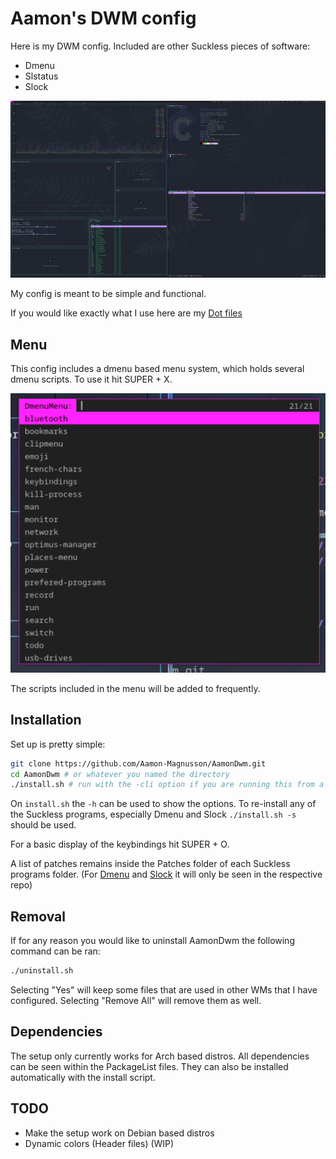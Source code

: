 # Aamon's DWM config

Here is my DWM config.
Included are other Suckless pieces of software:

- Dmenu
- Slstatus
- Slock

![Screen shot of config](GeneralView.png)

My config is meant to be simple and functional.

If you would like exactly what I use here are my [Dot files](https://github.com/Aamon-Magnusson/Dotfiles)

## Menu

This config includes a dmenu based menu system, which holds several dmenu scripts. To use it hit SUPER + X.

![Screen shot of menu](dmenuMenu.png)

The scripts included in the menu will be added to frequently.

## Installation

Set up is pretty simple:

```bash
git clone https://github.com/Aamon-Magnusson/AamonDwm.git
cd AamonDwm # or whatever you named the directory
./install.sh # run with the -cli option if you are running this from a tty
```

On `install.sh` the `-h` can be used to show the options.
To re-install any of the Suckless programs, especially Dmenu and Slock `./install.sh -s` should be used.

For a basic display of the keybindings hit SUPER + O.

A list of patches remains inside the Patches folder of each Suckless programs folder.
(For [Dmenu](https://github.com/Aamon-Magnusson/AamonDmenu) and [Slock](https://github.com/Aamon-Magnusson/AamonSlock) it will only be seen in the respective repo)

## Removal

If for any reason you would like to uninstall AamonDwm the following command can be ran:

```bash
./uninstall.sh
```

Selecting "Yes" will keep some files that are used in other WMs that I have configured. Selecting "Remove All" will remove them as well.

## Dependencies

The setup only currently works for Arch based distros.
All dependencies can be seen within the PackageList files. 
They can also be installed automatically with the install script.

## TODO

- Make the setup work on Debian based distros
- Dynamic colors (Header files) (WIP)
